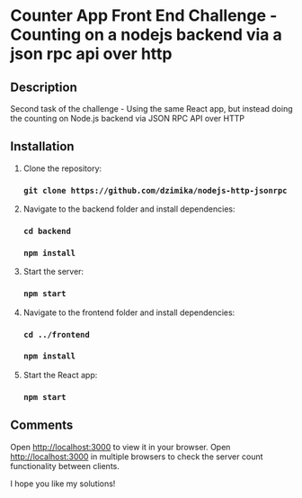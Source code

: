 # Counter App Front End Challenge -  Counting on a nodejs backend via a json rpc api over http

## Description

Second task of the challenge - Using the same React app, but instead doing the counting on Node.js backend via JSON RPC API over HTTP

## Installation

1. Clone the repository:
   ### `git clone https://github.com/dzimika/nodejs-http-jsonrpc`

2. Navigate to the backend folder and install dependencies:
   ### `cd backend`
   ### `npm install`

3. Start the server:
   ### `npm start`

4. Navigate to the frontend folder and install dependencies:
   ### `cd ../frontend`
   ### `npm install`

5. Start the React app:
   ### `npm start`

## Comments
Open [http://localhost:3000](http://localhost:3000) to view it in your browser.
Open [http://localhost:3000](http://localhost:3000) in multiple browsers to check the server count functionality between clients.

I hope you like my solutions!
